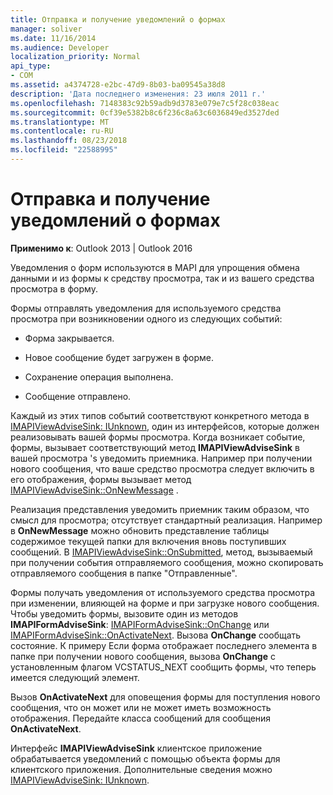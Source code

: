 ```yaml
---
title: Отправка и получение уведомлений о формах
manager: soliver
ms.date: 11/16/2014
ms.audience: Developer
localization_priority: Normal
api_type:
- COM
ms.assetid: a4374728-e2bc-47d9-8b03-ba09545a38d8
description: 'Дата последнего изменения: 23 июля 2011 г.'
ms.openlocfilehash: 7148383c92b59adb9d3783e079e7c5f28c038eac
ms.sourcegitcommit: 0cf39e5382b8c6f236c8a63c6036849ed3527ded
ms.translationtype: MT
ms.contentlocale: ru-RU
ms.lasthandoff: 08/23/2018
ms.locfileid: "22588995"
---
```

# <a name="sending-and-receiving-form-notifications"></a>Отправка и получение уведомлений о формах

  
  
**Применимо к**: Outlook 2013 | Outlook 2016 
  
Уведомления о форм используются в MAPI для упрощения обмена данными и из формы к средству просмотра, так и из вашего средства просмотра в форму.
  
Формы отправлять уведомления для используемого средства просмотра при возникновении одного из следующих событий:
  
- Форма закрывается.
    
- Новое сообщение будет загружен в форме.
    
- Сохранение операция выполнена.
    
- Сообщение отправлено.
    
Каждый из этих типов событий соответствуют конкретного метода в [IMAPIViewAdviseSink: IUnknown](imapiviewadvisesinkiunknown.md), один из интерфейсов, которые должен реализовывать вашей формы просмотра. Когда возникает событие, формы, вызывает соответствующий метод **IMAPIViewAdviseSink** в вашей просмотра 's уведомить приемника. Например при получении нового сообщения, что ваше средство просмотра следует включить в его отображения, формы вызывает метод [IMAPIViewAdviseSink::OnNewMessage](imapiviewadvisesink-onnewmessage.md) . 
  
Реализация представления уведомить приемник таким образом, что смысл для просмотра; отсутствует стандартный реализация. Например в **OnNewMessage** можно обновить представление таблицы содержимое текущей папки для включения вновь поступивших сообщений. В [IMAPIViewAdviseSink::OnSubmitted](imapiviewadvisesink-onsubmitted.md), метод, вызываемый при получении события отправляемого сообщения, можно скопировать отправляемого сообщения в папке "Отправленные".
  
Формы получать уведомления от используемого средства просмотра при изменении, влияющей на форме и при загрузке нового сообщения. Чтобы уведомить формы, вызовите один из методов **IMAPIFormAdviseSink**: [IMAPIFormAdviseSink::OnChange](imapiformadvisesink-onchange.md) или [IMAPIFormAdviseSink::OnActivateNext](imapiformadvisesink-onactivatenext.md). Вызова **OnChange** сообщать состояние. К примеру Если форма отображает последнего элемента в папке при получении нового сообщения, вызова **OnChange** с установленным флагом VCSTATUS_NEXT сообщить формы, что теперь имеется следующий элемент. 
  
Вызов **OnActivateNext** для оповещения формы для поступления нового сообщения, что он может или не может иметь возможность отображения. Передайте класса сообщений для сообщения **OnActivateNext**. 
  
Интерфейс **IMAPIViewAdviseSink** клиентское приложение обрабатывается уведомлений с помощью объекта формы для клиентского приложения. Дополнительные сведения можно [IMAPIViewAdviseSink: IUnknown](imapiviewadvisesinkiunknown.md).
  

